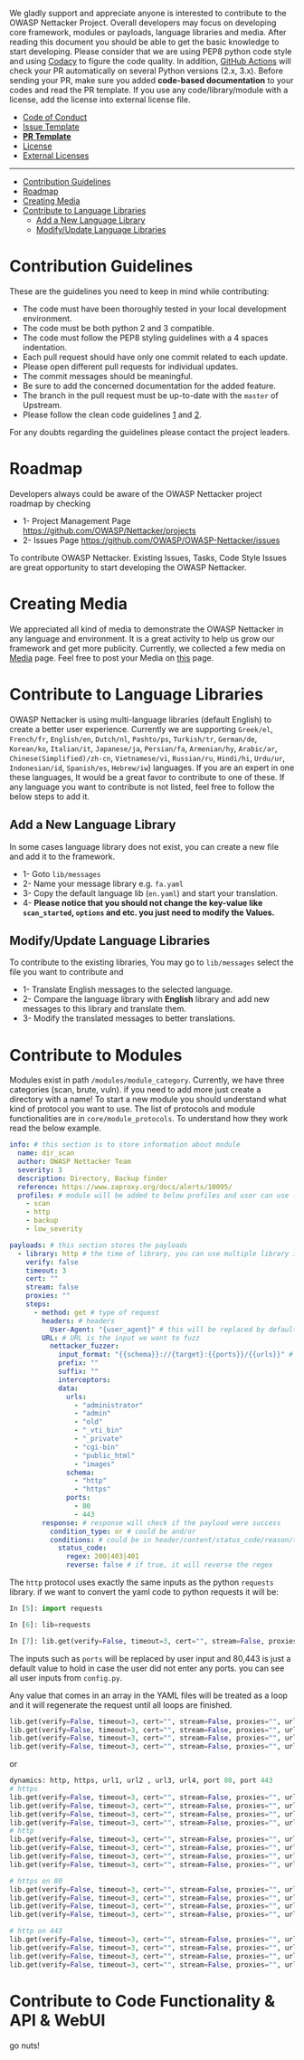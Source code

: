 We gladly support and appreciate anyone is interested to contribute to the OWASP Nettacker Project. Overall developers may focus on developing core framework, modules or payloads, language libraries and media. After reading this document you should be able to get the basic knowledge to start developing. Please consider that we are using PEP8 python code style and using [Codacy](https://app.codacy.com/app/zdresearch/OWASP-Nettacker/dashboard) to figure the code quality. In addition, [GitHub Actions](https://github.com/OWASP/Nettacker/actions) will check your PR automatically on several Python versions (2.x, 3.x). Before sending your PR, make sure you added **code-based documentation** to your codes and read the PR template. If you use any code/library/module with a license, add the license into external license file.

* [Code of Conduct](https://github.com/zdresearch/OWASP-Nettacker/blob/master/CODE_OF_CONDUCT.md)
* [Issue Template](https://github.com/zdresearch/OWASP-Nettacker/blob/master/ISSUE_TEMPLATE.md)
* **[PR Template](https://github.com/zdresearch/OWASP-Nettacker/blob/master/PULL_REQUEST_TEMPLATE.md)**
* [License](https://github.com/zdresearch/OWASP-Nettacker/blob/master/LICENSE)
* [External Licenses](https://github.com/zdresearch/OWASP-Nettacker/blob/master/EXTERNAL_LIBRARIES_LICENSES.md)
________
- [Contribution Guidelines](#contribution-guidelines)
- [Roadmap](#roadmap)
- [Creating Media](#creating-media)
- [Contribute to Language Libraries](#contribute-to-language-libraries)
  * [Add a New Language Library](#add-a-new-language-library)
  * [Modify/Update Language Libraries](#modify-update-language-libraries)


# Contribution Guidelines
These are the guidelines you need to keep in mind while contributing:
- The code must have been thoroughly tested in your local development environment.
- The code must be both python 2 and 3 compatible.
- The code must follow the PEP8 styling guidelines with a 4 spaces indentation.
- Each pull request should have only one commit related to each update.
- Please open different pull requests for individual updates.
- The commit messages should be meaningful.
- Be sure to add the concerned documentation for the added feature.
- The branch in the pull request must be up-to-date with the `master` of Upstream.
- Please follow the clean code guidelines [1](https://github.com/rmariano/Clean-code-in-Python/blob/master/build/Clean%20code%20in%20Python.pdf) and [2](https://github.com/zedr/clean-code-python).

For any doubts regarding the guidelines please contact the project leaders.

# Roadmap

Developers always could be aware of the OWASP Nettacker project roadmap by checking

* 1- Project Management Page https://github.com/OWASP/Nettacker/projects
* 2- Issues Page https://github.com/OWASP/OWASP-Nettacker/issues

To contribute OWASP Nettacker. Existing Issues, Tasks, Code Style Issues are great opportunity to start developing the OWASP Nettacker.

# Creating Media

We appreciated all kind of media to demonstrate the OWASP Nettacker in any language and environment. It is a great activity to help us grow our framework and get more publicity. Currently, we collected a few media on [Media](https://github.com/zdresearch/OWASP-Nettacker/wiki/Media) page. Feel free to post your Media on [this](https://github.com/zdresearch/OWASP-Nettacker/issues/1) page.

# Contribute to Language Libraries

OWASP Nettacker is using multi-language libraries (default English) to create a better user experience. Currently we are supporting `Greek/el`, `French/fr`, `English/en`, `Dutch/nl`, `Pashto/ps`, `Turkish/tr`, `German/de`, `Korean/ko`, `Italian/it`, `Japanese/ja`, `Persian/fa`, `Armenian/hy`, `Arabic/ar`, `Chinese(Simplified)/zh-cn`, `Vietnamese/vi`, `Russian/ru`, `Hindi/hi`, `Urdu/ur`, `Indonesian/id`, `Spanish/es`, `Hebrew/iw`) languages. If you are an expert in one these languages, It would be a great favor to contribute to one of these. If any language you want to contribute is not listed, feel free to follow the below steps to add it.

## Add a New Language Library

In some cases language library does not exist, you can create a new file and add it to the framework.

* 1- Goto `lib/messages`
* 2- Name your message library e.g. `fa.yaml`
* 3- Copy the default language lib (`en.yaml`) and start your translation.
* 4- **Please notice that you should not change the key-value like `scan_started`, `options` and etc. you just need to modify the Values.**

## Modify/Update Language Libraries

To contribute to the existing libraries, You may go to `lib/messages` select the file you want to contribute and 

* 1- Translate English messages to the selected language.
* 2- Compare the language library with **English** library and add new messages to this library and translate them.
* 3- Modify the translated messages to better translations.

# Contribute to Modules

Modules exist in path `/modules/module_category`. Currently, we have three categories (scan, brute, vuln). if you need to add more just create a directory with a name! To start a new module you should understand what kind of protocol you want to use. The list of protocols and module functionalities are in `core/module_protocols`. To understand how they work read the below example.

```yaml
info: # this section is to store information about module
  name: dir_scan
  author: OWASP Nettacker Team
  severity: 3
  description: Directory, Backup finder
  reference: https://www.zaproxy.org/docs/alerts/10095/
  profiles: # module will be added to below profiles and user can use --profile scan to run this and other modules in same profile
    - scan
    - http
    - backup
    - low_severity

payloads: # this section stores the payloads
  - library: http # the time of library, you can use multiple library if needed as an array
    verify: false
    timeout: 3
    cert: ""
    stream: false
    proxies: ""
    steps:
      - method: get # type of request
        headers: # headers
          User-Agent: "{user_agent}" # this will be replaced by default user-agent or user input
        URL: # URL is the input we want to fuzz
          nettacker_fuzzer:
            input_format: "{{schema}}://{target}:{{ports}}/{{urls}}" # format of url
            prefix: ""
            suffix: ""
            interceptors:
            data:
              urls:
                - "administrator"
                - "admin"
                - "old"
                - "_vti_bin"
                - "_private"
                - "cgi-bin"
                - "public_html"
                - "images"
              schema:
                - "http"
                - "https"
              ports:
                - 80
                - 443
        response: # response will check if the payload were success
          condition_type: or # could be and/or
          conditions: # could be in header/content/status_code/reason/timeresponse
            status_code:
              regex: 200|403|401
              reverse: false # if true, it will reverse the regex


```

The `http` protocol uses exactly the same inputs as the python `requests` library. if we want to convert the yaml code to python requests it will be:

```python
In [5]: import requests

In [6]: lib=requests

In [7]: lib.get(verify=False, timeout=3, cert="", stream=False, proxies="", url="https://www.owasp.org:443/url", headers={'User-Agent': 'whatever'})
```

The inputs such as `ports` will be replaced by user input and 80,443 is just a default value to hold in case the user did not enter any ports. you can see all user inputs from `config.py`.

Any value that comes in an array in the YAML files will be treated as a loop and it will regenerate the request until all loops are finished.

```python
lib.get(verify=False, timeout=3, cert="", stream=False, proxies="", url="https://www.owasp.org:443/url1", headers={'User-Agent': 'whatever'})
lib.get(verify=False, timeout=3, cert="", stream=False, proxies="", url="https://www.owasp.org:443/url2", headers={'User-Agent': 'whatever'})
lib.get(verify=False, timeout=3, cert="", stream=False, proxies="", url="https://www.owasp.org:443/url3", headers={'User-Agent': 'whatever'})
lib.get(verify=False, timeout=3, cert="", stream=False, proxies="", url="https://www.owasp.org:443/url4", headers={'User-Agent': 'whatever'})
```

or

```python
dynamics: http, https, url1, url2 , url3, url4, port 80, port 443
# https
lib.get(verify=False, timeout=3, cert="", stream=False, proxies="", url="https://www.owasp.org:443/url1", headers={'User-Agent': 'whatever'})
lib.get(verify=False, timeout=3, cert="", stream=False, proxies="", url="https://www.owasp.org:443/url2", headers={'User-Agent': 'whatever'})
lib.get(verify=False, timeout=3, cert="", stream=False, proxies="", url="https://www.owasp.org:443/url3", headers={'User-Agent': 'whatever'})
lib.get(verify=False, timeout=3, cert="", stream=False, proxies="", url="https://www.owasp.org:443/url4", headers={'User-Agent': 'whatever'})
# http
lib.get(verify=False, timeout=3, cert="", stream=False, proxies="", url="http://www.owasp.org:80/url1", headers={'User-Agent': 'whatever'})
lib.get(verify=False, timeout=3, cert="", stream=False, proxies="", url="http://www.owasp.org:80/url2", headers={'User-Agent': 'whatever'})
lib.get(verify=False, timeout=3, cert="", stream=False, proxies="", url="http://www.owasp.org:80/url3", headers={'User-Agent': 'whatever'})
lib.get(verify=False, timeout=3, cert="", stream=False, proxies="", url="http://www.owasp.org:80/url4", headers={'User-Agent': 'whatever'})

# https on 80
lib.get(verify=False, timeout=3, cert="", stream=False, proxies="", url="https://www.owasp.org:80/url1", headers={'User-Agent': 'whatever'})
lib.get(verify=False, timeout=3, cert="", stream=False, proxies="", url="https://www.owasp.org:80/url2", headers={'User-Agent': 'whatever'})
lib.get(verify=False, timeout=3, cert="", stream=False, proxies="", url="https://www.owasp.org:80/url3", headers={'User-Agent': 'whatever'})
lib.get(verify=False, timeout=3, cert="", stream=False, proxies="", url="https://www.owasp.org:80/url4", headers={'User-Agent': 'whatever'})

# http on 443
lib.get(verify=False, timeout=3, cert="", stream=False, proxies="", url="http://www.owasp.org:443/url1", headers={'User-Agent': 'whatever'})
lib.get(verify=False, timeout=3, cert="", stream=False, proxies="", url="http://www.owasp.org:443/url2", headers={'User-Agent': 'whatever'})
lib.get(verify=False, timeout=3, cert="", stream=False, proxies="", url="http://www.owasp.org:443/url3", headers={'User-Agent': 'whatever'})
lib.get(verify=False, timeout=3, cert="", stream=False, proxies="", url="http://www.owasp.org:443/url4", headers={'User-Agent': 'whatever'})


```


# Contribute to Code Functionality & API & WebUI

go nuts!